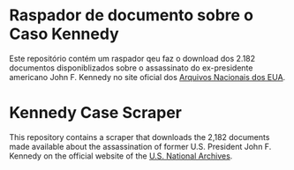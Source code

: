 # Raspador de documento sobre o Caso Kennedy

Este repositório contém um raspador qeu faz o download dos 2.182 documentos disponiblizados sobre o assassinato do ex-presidente americano John F. Kennedy no site oficial dos [Arquivos Nacionais dos EUA](https://www.archives.gov/research/jfk/release-2025).

# Kennedy Case Scraper

This repository contains a scraper that downloads the 2,182 documents made available about the assassination of former U.S. President John F. Kennedy on the official website of the [U.S. National Archives](https://www.archives.gov/research/jfk/release-2025).
